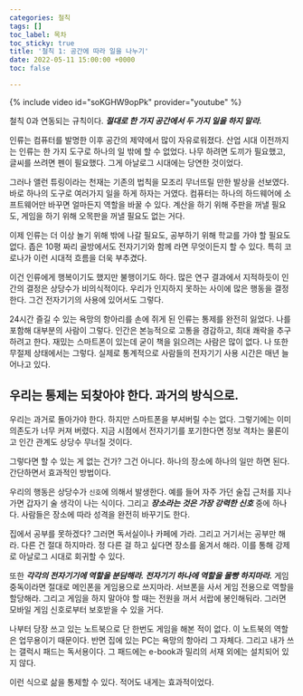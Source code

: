 ```yaml
---
categories: 철칙
tags: []
toc_label: 목차
toc_sticky: true
title: '철칙 1: 공간에 따라 일을 나누기'
date: 2022-05-11 15:00:00 +0000
toc: false

---
```


{% include video id="soKGHW9opPk" provider="youtube" %}

철칙 0과 연동되는 규칙이다. **_절대로 한 가지 공간에서 두 가지 일을 하지 말라._**

인류는 컴퓨터를 발명한 이후 공간의 제약에서 많이 자유로워졌다. 산업 시대 이전까지는 인류는 한 가지 도구로 하나의 일 밖에 할 수 없었다. 나무 하려면 도끼가 필요했고, 글씨를 쓰려면 펜이 필요했다. 그게 아날로그 시대에는 당연한 것이었다.

그러나 앨런 튜링이라는 천재는 기존의 법칙을 모조리 무너뜨릴 만한 발상을 선보였다. 바로 하나의 도구로 여러가지 일을 하게 하자는 거였다. 컴퓨터는 하나의 하드웨어에 소프트웨어만 바꾸면 얼마든지 역할을 바꿀 수 있다. 계산을 하기 위해 주판을 꺼낼 필요도, 게임을 하기 위해 오목판을 꺼낼 필요도 없는 거다. 

이제 인류는 더 이상 놀기 위해 밖에 나갈 필요도, 공부하기 위해 학교를 가야 할 필요도 없다. 좁은 10평 짜리 골방에서도 전자기기와 함께 라면 무엇이든지 할 수 있다. 특히 코로나가 이런 시대적 흐름을 더욱 부추겼다.

이건 인류에게 행복이기도 했지만 불행이기도 하다. 많은 연구 결과에서 지적하듯이 인간의 결정은 상당수가 비의식적이다. 우리가 인지하지 못하는 사이에 많은 행동을 결정한다. 그건 전자기기의 사용에 있어서도 그렇다.

24시간 즐길 수 있는 욕망의 항아리를 손에 쥐게 된 인류는 통제를 완전히 잃었다. 나를 포함해 대부분의 사람이 그렇다. 인간은 본능적으로 고통을 경감하고, 최대 쾌락을 추구하려고 한다. 재밌는 스마트폰이 있는데 굳이 책을 읽으려는 사람은 많이 없다. 나 또한 무절제 상태에서는 그렇다. 실제로 통계적으로 사람들의 전자기기 사용 시간은 매년 늘어나고 있다.

## 우리는 통제는 되찾아야 한다. 과거의 방식으로.

우리는 과거로 돌아가야 한다. 하지만 스마트폰을 부셔버릴 수는 없다. 그렇기에는 이미 의존도가 너무 커져 버렸다. 지금 시점에서 전자기기를 포기한다면 정보 격차는 물론이고 인간 관계도 상당수 무너질 것이다.

그렇다면 할 수 있는 게 없는 건가? 그건 아니다. 하나의 장소에 하나의 일만 하면 된다. 간단하면서 효과적인 방법이다.

우리의 행동은 상당수가 `신호`에 의해서 발생한다. 예를 들어 자주 가던 술집 근처를 지나가면 갑자기 술 생각이 나는 식이다. 그리고 **_장소라는 것은 가장 강력한 신호_** 중에 하나다. 사람들은 장소에 따라 성격을 완전히 바꾸기도 한다.

집에서 공부를 못하겠다? 그러면 독서실이나 카페에 가라. 그리고 거기서는 공부만 해라. 다른 건 절대 하지마라. 정 다른 걸 하고 싶다면 장소를 옮겨서 해라. 이를 통해 강제로 아날로그 시대로 회귀할 수 있다.

또한 **_각각의 전자기기에 역할을 분담해라. 전자기기 하나에 역할을 몰빵 하지마라._** 게임 중독이라면 절대로 메인폰을 게임용으로 쓰지마라. 서브폰을 사서 게임 전용으로 역할을 할당해라. 그리고 게임을 하지 말아야 할 때는 전원을 꺼서 서랍에 봉인해둬라. 그러면 모바일 게임 신호로부터 보호받을 수 있을 거다.

나부터 당장 쓰고 있는 노트북으로 단 한번도 게임을 해본 적이 없다. 이 노트북의 역할은 업무용이기 때문이다. 반면 집에 있는 PC는 욕망의 항아리 그 자체다. 그리고 내가 쓰는 갤럭시 패드는 독서용이다. 그 패드에는 e-book과 밀리의 서재 외에는 설치되어 있지 않다.

이런 식으로 삶을 통제할 수 있다. 적어도 내게는 효과적이었다.